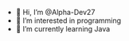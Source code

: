 - 👋 Hi, I’m @Alpha-Dev27
- 👀 I’m interested in programming 
- 🌱 I’m currently learning Java


<!---
Alpha-Dev27/Alpha-Dev27 is a ✨ special ✨ repository because its `README.md` (this file) appears on your GitHub profile.
You can click the Preview link to take a look at your changes.
--->
